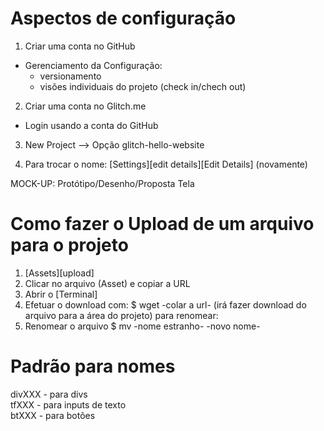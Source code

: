 # Aspectos de configuração

1. Criar uma conta no GitHub

- Gerenciamento da Configuração:
  - versionamento
  - visões individuais do projeto (check in/chech out)

2. Criar uma conta no Glitch.me

- Login usando a conta do GitHub

3. New Project --> Opção glitch-hello-website

4. Para trocar o nome: [Settings][edit details][Edit Details] (novamente)

MOCK-UP: Protótipo/Desenho/Proposta Tela

# Como fazer o Upload de um arquivo para o projeto

1. [Assets][upload]
2. Clicar no arquivo (Asset) e copiar a URL
3. Abrir o [Terminal]
4. Efetuar o download com:
   $ wget -colar a url- (irá fazer download do arquivo para a área do projeto)
   para renomear:
5. Renomear o arquivo
   $ mv -nome estranho- -novo nome-

# Padrão para nomes

divXXX - para divs <br/>
tfXXX - para inputs de texto <br/>
btXXX - para botões <br/>
